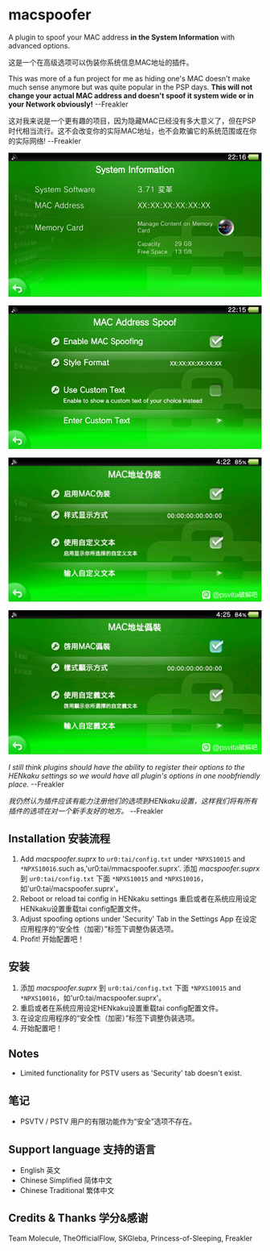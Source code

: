 # macspoofer
A plugin to spoof your MAC address __in the System Information__ with advanced options. 

这是一个在高级选项可以伪装你系统信息MAC地址的插件。

This was more of a fun project for me as hiding one's MAC doesn't make much sense anymore but was quite popular in the PSP days. __This will not change your actual MAC address and doesn't spoof it system wide or in your Network obviously!__            --Freakler

这对我来说是一个更有趣的项目，因为隐藏MAC已经没有多大意义了，但在PSP时代相当流行。这不会改变你的实际MAC地址，也不会欺骗它的系统范围或在你的实际网络!            --Freakler

![ref0](https://github.com/Croden1999/vita-macspoofer/raw/master/capture_000.jpg)

![ref1](https://github.com/Croden1999/vita-macspoofer/raw/master/capture_001.jpg)

![ref2](https://github.com/Croden1999/vita-macspoofer/raw/master/capture_002.jpg)

![ref3](https://github.com/Croden1999/vita-macspoofer/raw/master/capture_003.jpg)

*I still think plugins should have the ability to register their options to the HENkaku settings so we would have all plugin's options in one noobfriendly place.*            --Freakler

*我仍然认为插件应该有能力注册他们的选项到HENkaku设置，这样我们将有所有插件的选项在对一个新手友好的地方。*            --Freakler


## Installation 安装流程
1) Add *macspoofer.suprx* to `ur0:tai/config.txt` under `*NPXS10015` and `*NPXS10016`.such as,'ur0:tai/mmacspoofer.suprx'.  添加 *macspoofer.suprx* 到 `ur0:tai/config.txt` 下面 `*NPXS10015` and `*NPXS10016`，如'ur0:tai/macspoofer.suprx'。
2) Reboot or reload tai config in HENkaku settings  重启或者在系统应用设定HENkaku设置重载tai config配置文件。
3) Adjust spoofing options under 'Security' Tab in the Settings App  在设定应用程序的“安全性（加密）”标签下调整伪装选项。
4) Profit!  开始配置吧！


## 安装
1) 添加 *macspoofer.suprx* 到 `ur0:tai/config.txt` 下面 `*NPXS10015` and `*NPXS10016`，如'ur0:tai/macspoofer.suprx'。
2) 重启或者在系统应用设定HENkaku设置重载tai config配置文件。
3) 在设定应用程序的“安全性（加密）”标签下调整伪装选项。
4) 开始配置吧！


## Notes
 - Limited functionality for PSTV users as 'Security' tab doesn't exist.


## 笔记
 - PSVTV / PSTV 用户的有限功能作为“安全”选项不存在。


## Support language 支持的语言
- English 英文
- Chinese Simplified 简体中文
- Chinese Traditional 繁体中文


## Credits & Thanks 学分&感谢
Team Molecule, TheOfficialFlow, SKGleba, Princess-of-Sleeping, Freakler
